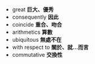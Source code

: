- great **巨大、優秀** 
- consequently **因此**
- coincide **重合、吻合**
- arithmetics **算數**
- ubiquitous **無處不在**
- with respect to **關於、就...而言**
- commutative **交換性**